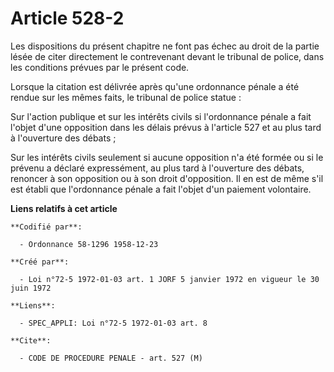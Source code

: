 # Article 528-2

Les dispositions du présent chapitre ne font pas échec au droit de la partie lésée de citer directement le contrevenant
devant le tribunal de police, dans les conditions prévues par le présent code.

Lorsque la citation est délivrée après qu'une ordonnance pénale a été rendue sur les mêmes faits, le tribunal de police
statue :

Sur l'action publique et sur les intérêts civils si l'ordonnance pénale a fait l'objet d'une opposition dans les délais
prévus à l'article 527 et au plus tard à l'ouverture des débats ;

Sur les intérêts civils seulement si aucune opposition n'a été formée ou si le prévenu a déclaré expressément, au plus tard à
l'ouverture des débats, renoncer à son opposition ou à son droit d'opposition. Il en est de même s'il est établi que
l'ordonnance pénale a fait l'objet d'un paiement volontaire.

**Liens relatifs à cet article**

	**Codifié par**:

	  - Ordonnance 58-1296 1958-12-23

	**Créé par**:

	  - Loi n°72-5 1972-01-03 art. 1 JORF 5 janvier 1972 en vigueur le 30 juin 1972

	**Liens**:

	  - SPEC_APPLI: Loi n°72-5 1972-01-03 art. 8

	**Cite**:

	  - CODE DE PROCEDURE PENALE - art. 527 (M)

